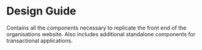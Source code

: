 # Design Guide
Contains all the components necessary to replicate the front end of the organisations website. Also includes additional standalone components for transactional applications.

